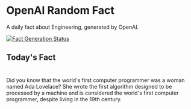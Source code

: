
# OpenAI Random Fact
A daily fact about Engineering, generated by OpenAI.

[![Fact Generation Status](https://github.com/MarioVidoni/openai-daily-fact/actions/workflows/main.yml/badge.svg)](https://github.com/MarioVidoni/openai-daily-fact/actions/workflows/main.yml)

## Today's Fact
# 
Did you know that the world's first computer programmer was a woman named Ada Lovelace? She wrote the first algorithm designed to be processed by a machine and is considered the world's first computer programmer, despite living in the 19th century.